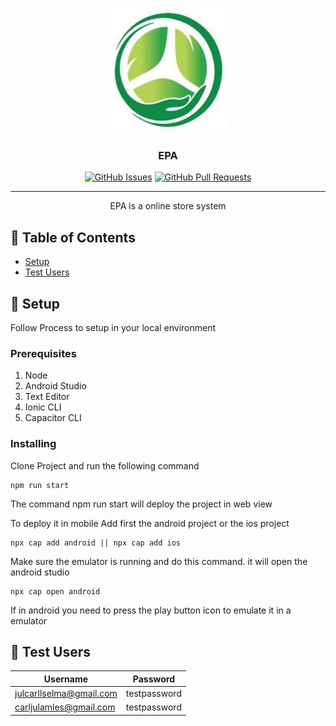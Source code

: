 <p align="center">
  <a href="" rel="noopener">
  <img width=200px height=200px src="https://raw.githubusercontent.com/Carljul/mlm-react/develop/src/assets/logo/icon.jpg" alt="Project logo"></a>
</p>

<h3 align="center">EPA</h3>

<div align="center">

[![GitHub Issues](https://img.shields.io/github/issues/Carljul/mlm-react)](https://github.com/Carljul/mlm-react/issues)
[![GitHub Pull Requests](https://img.shields.io/github/issues-pr/Carljul/mlm-react)](https://github.com/Carljul/mlm-react/pulls)

</div>

---

<p align="center"> EPA is a online store system
    <br> 
</p>

## 📝 Table of Contents

- [Setup](#setup)
- [Test Users](#testusers)

## 🧐 Setup <a name = "setup"></a>

Follow Process to setup in your local environment

### Prerequisites

1. Node
2. Android Studio
3. Text Editor
4. Ionic CLI
5. Capacitor CLI

### Installing

Clone Project and run the following command

```
npm run start
```
The command npm run start will deploy the project in web view

To deploy it in mobile
Add first the android project or the ios project
```
npx cap add android || npx cap add ios
```
Make sure the emulator is running and do this command. it will open the android studio
```
npx cap open android
```
If in android you need to press the play button icon to emulate it in a emulator

## 🧐 Test Users <a name = "testusers"></a>
| Username | Password |
| --------------- | --------------- |
| julcarllselma@gmail.com | testpassword |
| carljulamles@gmail.com | testpassword |
